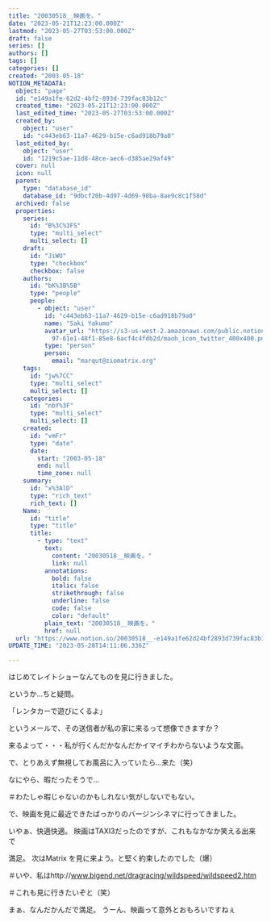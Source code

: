 ```yaml
---
title: "20030518__映画を。"
date: "2023-05-21T12:23:00.000Z"
lastmod: "2023-05-27T03:53:00.000Z"
draft: false
series: []
authors: []
tags: []
categories: []
created: "2003-05-18"
NOTION_METADATA:
  object: "page"
  id: "e149a1fe-62d2-4bf2-893d-739fac83b12c"
  created_time: "2023-05-21T12:23:00.000Z"
  last_edited_time: "2023-05-27T03:53:00.000Z"
  created_by:
    object: "user"
    id: "c443eb63-11a7-4629-b15e-c6ad918b79a0"
  last_edited_by:
    object: "user"
    id: "1219c5ae-11d8-48ce-aec6-d385ae29af49"
  cover: null
  icon: null
  parent:
    type: "database_id"
    database_id: "9dbcf20b-4d97-4d69-98ba-8ae9c8c1f58d"
  archived: false
  properties:
    series:
      id: "B%3C%3FS"
      type: "multi_select"
      multi_select: []
    draft:
      id: "JiWU"
      type: "checkbox"
      checkbox: false
    authors:
      id: "bK%3B%5B"
      type: "people"
      people:
        - object: "user"
          id: "c443eb63-11a7-4629-b15e-c6ad918b79a0"
          name: "Saki Yakumo"
          avatar_url: "https://s3-us-west-2.amazonaws.com/public.notion-static.com/3ad1c4\
            97-61e1-48f1-85e8-6acf4c4fdb2d/maoh_icon_twitter_400x400.png"
          type: "person"
          person:
            email: "marqut@ziomatrix.org"
    tags:
      id: "jw%7CC"
      type: "multi_select"
      multi_select: []
    categories:
      id: "nbY%3F"
      type: "multi_select"
      multi_select: []
    created:
      id: "vmFr"
      type: "date"
      date:
        start: "2003-05-18"
        end: null
        time_zone: null
    summary:
      id: "x%3AlD"
      type: "rich_text"
      rich_text: []
    Name:
      id: "title"
      type: "title"
      title:
        - type: "text"
          text:
            content: "20030518__映画を。"
            link: null
          annotations:
            bold: false
            italic: false
            strikethrough: false
            underline: false
            code: false
            color: "default"
          plain_text: "20030518__映画を。"
          href: null
  url: "https://www.notion.so/20030518__-e149a1fe62d24bf2893d739fac83b12c"
UPDATE_TIME: "2023-05-28T14:11:06.336Z"

---
```

<link rel="stylesheet" href="https://cdn.jsdelivr.net/npm/katex@0.16.2/dist/katex.min.css" integrity="sha384-bYdxxUwYipFNohQlHt0bjN/LCpueqWz13HufFEV1SUatKs1cm4L6fFgCi1jT643X" crossorigin="anonymous">


はじめてレイトショーなんてものを見に行きました。


というか…ちと疑問。


「レンタカーで遊びにくるよ」


というメールで、その送信者が私の家に来るって想像できますか？


来るよって・・・私が行くんだかなんだかイマイチわからないような文面。


で、とりあえず無視してお風呂に入っていたら…来た（笑）


なにやら、暇だったそうで…


＃わたしゃ暇じゃないのかもしれない気がしないでもない。


で、映画を見に最近できたばっかりのバージンシネマに行ってきました。


いやぁ、快適快適。 映画はTAXI3だったのですが、これもなかなか笑える出来で


満足。 次はMatrix を見に来よう。と堅く約束したのでした（爆）


＃いや、私はhttp://www.bigend.net/dragracing/wildspeed/wildspeed2.htm


＃これも見に行きたいぞと（笑）


まぁ、なんだかんだで満足。 うーん、映画って意外とおもろいですねぇ

